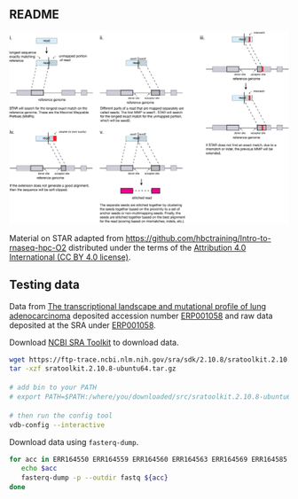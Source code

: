 ## README

![STAR alignment strategy](img/star_strategy.png)

Material on STAR adapted from https://github.com/hbctraining/Intro-to-rnaseq-hpc-O2 distributed under the terms of the [Attribution 4.0 International (CC BY 4.0 license)](https://creativecommons.org/licenses/by/4.0/).

## Testing data

Data from [The transcriptional landscape and mutational profile of lung adenocarcinoma](https://www.ncbi.nlm.nih.gov/pmc/articles/PMC3483540/) deposited accession number [ERP001058](https://www.ncbi.nlm.nih.gov/geo/query/acc.cgi?acc=GSE40419) and raw data deposited at the SRA under [ERP001058](https://www.ncbi.nlm.nih.gov/sra?term=ERP001058).

Download [NCBI SRA Toolkit](https://trace.ncbi.nlm.nih.gov/Traces/sra/sra.cgi?view=software) to download data.

```bash
wget https://ftp-trace.ncbi.nlm.nih.gov/sra/sdk/2.10.8/sratoolkit.2.10.8-ubuntu64.tar.gz
tar -xzf sratoolkit.2.10.8-ubuntu64.tar.gz

# add bin to your PATH
# export PATH=$PATH:/where/you/downloaded/src/sratoolkit.2.10.8-ubuntu64/bin

# then run the config tool
vdb-config --interactive
```

Download data using `fasterq-dump`.

```bash
for acc in ERR164550 ERR164559 ERR164560 ERR164563 ERR164569 ERR164585 ERR164613; do
   echo $acc
   fasterq-dump -p --outdir fastq ${acc}
done
```

